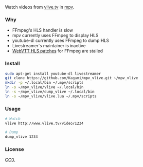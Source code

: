 Watch videos from [vlive.tv](http://www.vlive.tv/) in [mpv](https://mpv.io/).

### Why

* FFmpeg's HLS handler is slow
* mpv currently uses FFmpeg to display HLS
* youtube-dl currently uses FFmpeg to dump HLS
* Livestreamer's maintainer is inactive
* [WebVTT HLS patches](https://github.com/anssih/FFmpeg/commits/hls) for FFmpeg are stalled

### Install

```bash
sudo apt-get install youtube-dl livestreamer
git clone https://github.com/Kagami/mpv_vlive.git ~/mpv_vlive
mkdir -p ~/.local/bin ~/.mpv/scripts
ln -s ~/mpv_vlive/vlive ~/.local/bin
ln -s ~/mpv_vlive/dump_vlive ~/.local/bin
ln -s ~/mpv_vlive/vlive.lua ~/.mpv/scripts
```

### Usage

```bash
# Watch
vlive http://www.vlive.tv/video/1234

# Dump
dump_vlive 1234
```

### License

[CC0.](COPYING)
